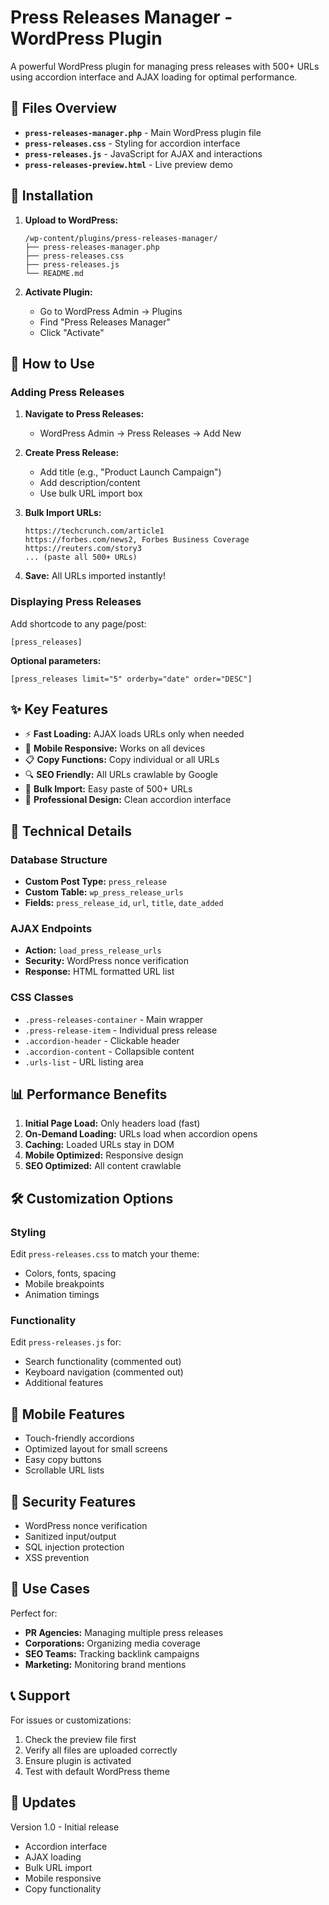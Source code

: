 # Press Releases Manager - WordPress Plugin

A powerful WordPress plugin for managing press releases with 500+ URLs using accordion interface and AJAX loading for optimal performance.

## 📁 Files Overview

- **`press-releases-manager.php`** - Main WordPress plugin file
- **`press-releases.css`** - Styling for accordion interface
- **`press-releases.js`** - JavaScript for AJAX and interactions
- **`press-releases-preview.html`** - Live preview demo

## 🚀 Installation

1. **Upload to WordPress:**
   ```
   /wp-content/plugins/press-releases-manager/
   ├── press-releases-manager.php
   ├── press-releases.css
   ├── press-releases.js
   └── README.md
   ```

2. **Activate Plugin:**
   - Go to WordPress Admin → Plugins
   - Find "Press Releases Manager"
   - Click "Activate"

## 📝 How to Use

### Adding Press Releases

1. **Navigate to Press Releases:**
   - WordPress Admin → Press Releases → Add New

2. **Create Press Release:**
   - Add title (e.g., "Product Launch Campaign")
   - Add description/content
   - Use bulk URL import box

3. **Bulk Import URLs:**
   ```
   https://techcrunch.com/article1
   https://forbes.com/news2, Forbes Business Coverage
   https://reuters.com/story3
   ... (paste all 500+ URLs)
   ```

4. **Save:** All URLs imported instantly!

### Displaying Press Releases

Add shortcode to any page/post:
```
[press_releases]
```

**Optional parameters:**
```
[press_releases limit="5" orderby="date" order="DESC"]
```

## ✨ Key Features

- ⚡ **Fast Loading:** AJAX loads URLs only when needed
- 📱 **Mobile Responsive:** Works on all devices
- 📋 **Copy Functions:** Copy individual or all URLs
- 🔍 **SEO Friendly:** All URLs crawlable by Google
- 💾 **Bulk Import:** Easy paste of 500+ URLs
- 🎨 **Professional Design:** Clean accordion interface

## 🔧 Technical Details

### Database Structure
- **Custom Post Type:** `press_release`
- **Custom Table:** `wp_press_release_urls`
- **Fields:** `press_release_id`, `url`, `title`, `date_added`

### AJAX Endpoints
- **Action:** `load_press_release_urls`
- **Security:** WordPress nonce verification
- **Response:** HTML formatted URL list

### CSS Classes
- `.press-releases-container` - Main wrapper
- `.press-release-item` - Individual press release
- `.accordion-header` - Clickable header
- `.accordion-content` - Collapsible content
- `.urls-list` - URL listing area

## 📊 Performance Benefits

1. **Initial Page Load:** Only headers load (fast)
2. **On-Demand Loading:** URLs load when accordion opens
3. **Caching:** Loaded URLs stay in DOM
4. **Mobile Optimized:** Responsive design
5. **SEO Optimized:** All content crawlable

## 🛠️ Customization Options

### Styling
Edit `press-releases.css` to match your theme:
- Colors, fonts, spacing
- Mobile breakpoints
- Animation timings

### Functionality
Edit `press-releases.js` for:
- Search functionality (commented out)
- Keyboard navigation (commented out)
- Additional features

## 📱 Mobile Features

- Touch-friendly accordions
- Optimized layout for small screens
- Easy copy buttons
- Scrollable URL lists

## 🔐 Security Features

- WordPress nonce verification
- Sanitized input/output
- SQL injection protection
- XSS prevention

## 🎯 Use Cases

Perfect for:
- **PR Agencies:** Managing multiple press releases
- **Corporations:** Organizing media coverage
- **SEO Teams:** Tracking backlink campaigns
- **Marketing:** Monitoring brand mentions

## 📞 Support

For issues or customizations:
1. Check the preview file first
2. Verify all files are uploaded correctly
3. Ensure plugin is activated
4. Test with default WordPress theme

## 🔄 Updates

Version 1.0 - Initial release
- Accordion interface
- AJAX loading
- Bulk URL import
- Mobile responsive
- Copy functionality
